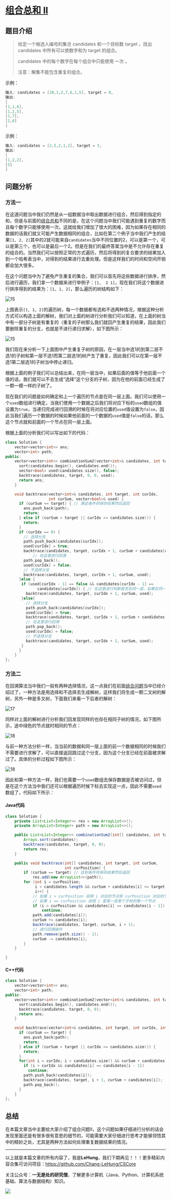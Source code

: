 # [组合总和 II](https://leetcode.cn/problems/combination-sum-ii/)

## 题目介绍

>给定一个候选人编号的集合 candidates 和一个目标数 target ，找出 candidates 中所有可以使数字和为 target 的组合。
>
>candidates 中的每个数字在每个组合中只能使用 一次 。
>
>注意：解集不能包含重复的组合。 
>

示例：

```java
输入: candidates = [10,1,2,7,6,1,5], target = 8,
输出:
[
[1,1,6],
[1,2,5],
[1,7],
[2,6]
]
```

示例：

```java
输入: candidates = [2,5,2,1,2], target = 5,
输出:
[
[1,2,2],
[5]
]
```

## 问题分析

### 方法一

在这道问题当中我们仍然是从一组数据当中取出数据进行组合，然后得到指定的和，但是与前面的[组合总和](https://mp.weixin.qq.com/s/7A8-rmw0l5Y8c8SnQ5vqwQ)不同的是，在这个问题当中我们可能遇到重复的数字而且每个数字只能够使用一次。这就给我们增加了很大的困难，因为如果存在相同的数据的话我们就又可能产生数据相同的组合，比如在第二个例子当中我们产生的结果`[1, 2, 2]`其中的2就可能来自`candidates`当中不同位置的2，可以是第一个，可以是第三个，也可以是最后一个2。但是在我们的最终答案当中是不允许存在重复的组合的。当然我们可以按照正常的方式遍历，然后将得到的复合要求的结果加入到一个哈希表当中，对得到的结果进行去重处理。但是这样我们的时间和空间开销都会加大很多。

在这个问题当中为了避免产生重复的集合，我们可以首先将这些数据进行排序，然后进行遍历，我们拿一个数据来进行举例子：`[1,  2 1]`，现在我们将这个数据进行排序得到的结果为：`[1, 1, 2]`，那么遍历的树结构如下：

![15](../../images/backtrace/15.png)

上图表示`[1, 1, 2]`的遍历树，每一个数据都有选和不选两种情况，根据这种分析方式可以构造上面的解树，我们对上面的树进行分析我们可以知道，在上面的树当中有一部分子树是有重复的（重复的子树那么我们就回产生重复的结果，因此我们要删除重复的分支，也就是不进行递归求解），如下图所示：

![15](../../images/backtrace/16.png)

我们现在来分析一下上面图中产生重复子树的原因，在一层当中选1的到第二层不选1的子树和第一层不选1而第二层选1的树产生了重复，因此我们可以在第一层不选1第二层选1的子树当中停止递归。

根据上面的例子我们可以总结出来，在同一层当中，如果后面的值等于他前面一个值的话，我们就可以不去生成“选择”这个分支的子树，因为在他的前面已经生成了一颗一模一样的子树了。

现在我们的问题是如何确定和上一个遍历的节点是在同一层上面。我们可以使用一个`used`数组进行确定，当我们使用一个数据之后我们将对应下标的`used`数组的值设置为`true`，当递归完成进行回溯的时候在将对应位置的`used`值设置为`false`，因此当我们遍历一个数据的时候如果他前面的一个数据的`used`值是`false`的话，那么这个节点就和前面的一个节点在同一层上面。

根据上面的分析我们可以写出如下的代码：

```C++
class Solution {
    vector<vector<int>> ans;
    vector<int> path;
public:
    vector<vector<int>> combinationSum2(vector<int>& candidates, int target) {
      sort(candidates.begin(), candidates.end());
      vector<bool> used(candidates.size(), false);
      backtrace(candidates, target, 0, 0, used);
      return ans;
    }

    void backtrace(vector<int>& candidates, int target, int curIdx,
                   int curSum, vector<bool>& used) {
      if (curSum == target) { // 满足条件则保存结果然后返回
        ans.push_back(path);
        return;
      } else if (curSum > target || curIdx >= candidates.size()) {
        return;
      }
      if (curIdx == 0) {
        // 选择分支
        path.push_back(candidates[curIdx]); 
        used[curIdx] = true;
        backtrace(candidates, target, curIdx + 1, curSum + candidates[curIdx], used);
     		// 在这里进行回溯
        path.pop_back();
        used[curIdx] = false;
        // 不选择分支
        backtrace(candidates, target, curIdx + 1, curSum, used);
      }else {
       if (used[curIdx - 1] == false && candidates[curIdx - 1] ==
              candidates[curIdx]) { // 在这里进行判断是否在同一层，如果在同一层并且值相等的话 那就不需要进行选择了 只需要走不选择的分支及即可
         backtrace(candidates, target, curIdx + 1, curSum, used);
       }else{
         // 选择分支
         path.push_back(candidates[curIdx]);
         used[curIdx] = true;
         backtrace(candidates, target, curIdx + 1, curSum + candidates[curIdx], used);
         // 在这里进行回溯
         path.pop_back();
         used[curIdx] = false;
         // 不选择分支
         backtrace(candidates, target, curIdx + 1, curSum, used);
       }
      }
    }
};

```

### 方法二

在回溯算法当中我们一般有两种选择情况，这一点我们在前面[组合问题](https://mp.weixin.qq.com/s?__biz=Mzg3ODgyNDgwNg==&mid=2247486751&idx=1&sn=8e9cedd729d01ff8867fcb2c085ecbe3&chksm=cf0c9116f87b18002551eefcd773f4762d79d2c06614b304437bfcd382e14afa031d29cc4dcc&mpshare=1&scene=22&srcid=0921yRhazbXlqGuEZagKb0p9&sharer_sharetime=1663737871952&sharer_shareid=236a49567847c05f78e6b440ce6dabff#rd)当中已经介绍过了，一种方法是用选择和不选择去生成解树，这样我们将生成一颗二叉树的解树，另外一种是多叉树，下面我们来看一下后者的解树：

![17](../../images/backtrace/19.png)

同样对上面的解树进行分析我们回发现同样的也存在相同子树的情况，如下图所示，途中绿色的节点就时相同的节点：

![18](../../images/backtrace/18.png)

与前一种方法分析一样，当当前的数据和同一层上面的前一个数据相同的时候我们不需要进行求解了，可以直接返回跳过这个分支，因为这个分支已经在前面被求解过了。具体的分析过程如下图所示：

![18](../../images/backtrace/20.png)

因此和第一种方法一样，我们也需要一个`used`数组去保存数据是否被访问过，但是在这个方法当中我们还可以根据遍历时候下标去实现这一点，因此不需要`used`数组了，代码如下所示：

#### Java代码

```java
class Solution {
    private List<List<Integer>> res = new ArrayList<>();
    private ArrayList<Integer> path = new ArrayList<>();

    public List<List<Integer>> combinationSum2(int[] candidates, int target) {
        Arrays.sort(candidates);
        backtrace(candidates, target, 0, 0);
        return res;
    }

    public void backtrace(int[] candidates, int target, int curSum,
                          int curPosition) {
        if (curSum == target) // 达到条件则保存结果然后返回
            res.add(new ArrayList<>(path));
        for (int i = curPosition;
             i < candidates.length && curSum + candidates[i] <= target;
             i++) {
          	// 如果 i > curPosition 说明 i 对应的节点和 curPosition 对应的节点在同一层
          	// 如果 i == curPosition 说明 i 是某一层某个子树的第一个节点
            if (i > curPosition && candidates[i] == candidates[i - 1])
                continue;
            path.add(candidates[i]);
            curSum += candidates[i];
            backtrace(candidates, target, curSum, i + 1);
          	// 进行回溯操作
            path.remove(path.size() - 1);
            curSum -= candidates[i];
        }
    }

}
```

#### C++代码

```C++
class Solution {
    vector<vector<int>> ans;
    vector<int> path;
public:
    vector<vector<int>> combinationSum2(vector<int>& candidates, int target) {
      sort(candidates.begin(), candidates.end());
      backtrace(candidates, target, 0, 0);
      return ans;
    }

    void backtrace(vector<int>& candidates, int target, int curIdx, int curSum) {
      if (curSum == target) {
        ans.push_back(path);
        return;
      } else if (curSum > target || curIdx >= candidates.size()) {
        return;
      }
      for(int i = curIdx; i < candidates.size() && curSum + candidates[i] <= target; ++i) {
        if (i > curIdx && candidates[i] == candidates[i - 1])
          continue;
        path.push_back(candidates[i]);
        backtrace(candidates, target, i + 1, curSum + candidates[i]);
        path.pop_back();
      }
    }
};
```

## 总结

在本篇文章当中主要给大家介绍了组合问题II，这个问题如果仔细进行分析的话会发现里面还是有很多很有意思的细节的，可能需要大家仔细进行思考才能够领悟其中的精妙之处，尤其是两种方法如何处理重复数据结果的情况。

---

以上就是本篇文章的所有内容了，我是**LeHung**，我们下期再见！！！更多精彩内容合集可访问项目：<https://github.com/Chang-LeHung/CSCore>

关注公众号：**一无是处的研究僧**，了解更多计算机（Java、Python、计算机系统基础、算法与数据结构）知识。

![](https://img2022.cnblogs.com/blog/2519003/202207/2519003-20220703200459566-1837431658.jpg)

